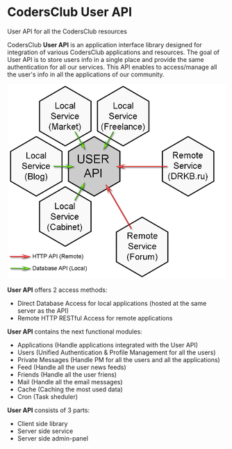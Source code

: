 CodersClub User API
===================

User API for all the CodersClub resources

CodersClub **User API** is an application interface library designed for integration of various CodersClub applications and resources. The goal of User API is to store users info in a single place and provide the same authentication for all our services. This API enables to access/manage all the user's info in all the applications of our community.

![userapi](http://github.com/codersclub/userapi/blob/master/userapi.png?raw=true)

**User API** offers 2 access methods:
  - Direct Database Access for local applications (hosted at the same server as the API)
  - Remote HTTP RESTful Access for remote applications

**User API** contains the next functional modules:
  - Applications (Handle applications integrated with the User API)
  - Users (Unified Authentication & Profile Management for all the users)
  - Private Messages (Handle PM for all the users and all the applications)
  - Feed (Handle all the user news feeds)
  - Friends (Handle all the user friens)
  - Mail (Handle all the email messages)
  - Cache (Caching the most used data)
  - Cron (Task sheduler)

**User API** consists of 3 parts:
  - Client side library
  - Server side service
  - Server side admin-panel
